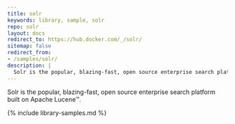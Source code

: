 ```yaml
---
title: solr
keywords: library, sample, solr
repo: solr
layout: docs
redirect_to: https://hub.docker.com/_/solr/
sitemap: false
redirect_from:
- /samples/solr/
description: |
  Solr is the popular, blazing-fast, open source enterprise search platform built on Apache Lucene™.
---
```


Solr is the popular, blazing-fast, open source enterprise search platform built on Apache Lucene™.


{% include library-samples.md %}
